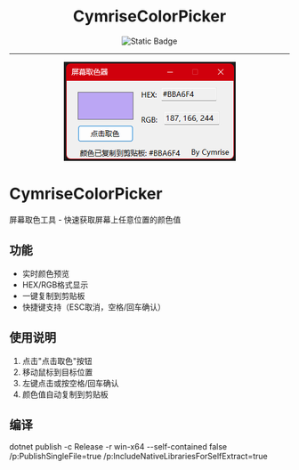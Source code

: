 <h1 align="center">CymriseColorPicker</h1>

<p align="center">
	<img alt="Static Badge" src="https://img.shields.io/badge/Version-V1.0-blue?style=flat-square">
</a>
</p>

-------

<p align="center">
	<img src="/screenshot.png?cachefix" />
</p>

# CymriseColorPicker
屏幕取色工具 - 快速获取屏幕上任意位置的颜色值

## 功能
- 实时颜色预览
- HEX/RGB格式显示
- 一键复制到剪贴板
- 快捷键支持（ESC取消，空格/回车确认）

## 使用说明
1. 点击"点击取色"按钮
2. 移动鼠标到目标位置
3. 左键点击或按空格/回车确认
4. 颜色值自动复制到剪贴板

## 编译
dotnet publish -c Release -r win-x64 --self-contained false /p:PublishSingleFile=true /p:IncludeNativeLibrariesForSelfExtract=true
